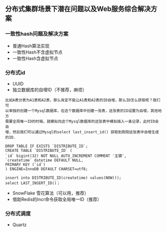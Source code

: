 ## 分布式集群场景下潜在问题以及Web服务综合解决方案

### 一致性hash问题及解决方案

* 普通Hash算法实现
* 一致性Hash不含虚拟节点
* 一致性Hash含虚拟节点

### 分布式id

* UUID
* 独⽴数据库的⾃增ID（不推荐，麻烦）

```
⽐如A表分表为A1表和A2表，那么肯定不能让A1表和A2表的ID⾃增，那么ID怎么获取呢？我们可
以单独的创建⼀个Mysql数据库，在这个数据库中创建⼀张表，这张表的ID设置为⾃增，其他地⽅
需要全局唯⼀ID的时候，就模拟向这个Mysql数据库的这张表中模拟插⼊⼀条记录，此时ID会⾃
增，然后我们可以通过Mysql的select last_insert_id() 获取到刚刚这张表中⾃增⽣成的ID.

DROP TABLE IF EXISTS `DISTRIBUTE_ID`;
CREATE TABLE `DISTRIBUTE_ID` (
`id` bigint(32) NOT NULL AUTO_INCREMENT COMMENT '主键',
`createtime` datetime DEFAULT NULL,
PRIMARY KEY (`id`)
) ENGINE=InnoDB DEFAULT CHARSET=utf8;

insert into DISTRIBUTE_ID(createtime) values(NOW());
select LAST_INSERT_ID()；
```
* SnowFlake 雪花算法（可以⽤，推荐）
* 借助Redis的Incr命令获取全局唯⼀ID（推荐）

### 分布式调度

* Quartz